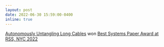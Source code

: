 ```yaml
---
layout: post
date: 2022-06-30 15:59:00-0400
inline: true
---
```


<a href="https://roboticsconference.org/2022/program/papers/034/">Autonomously Untangling Long Cables</a> won <a href="https://roboticsconference.org/202/program/papers/034/">Best Systems Paper Award at RSS, NYC 2022</a>